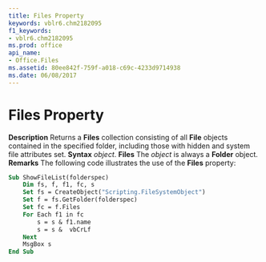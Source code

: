 ```yaml
---
title: Files Property
keywords: vblr6.chm2182095
f1_keywords:
- vblr6.chm2182095
ms.prod: office
api_name:
- Office.Files
ms.assetid: 80ee842f-759f-a018-c69c-4233d9714938
ms.date: 06/08/2017
---
```



# Files Property



 **Description**
Returns a  **Files** collection consisting of all **File** objects contained in the specified folder, including those with hidden and system file attributes set.
 **Syntax**
 _object_. **Files**
The  _object_ is always a **Folder** object.
 **Remarks**
The following code illustrates the use of the  **Files** property:



```vb
Sub ShowFileList(folderspec)
    Dim fs, f, f1, fc, s
    Set fs = CreateObject("Scripting.FileSystemObject")
    Set f = fs.GetFolder(folderspec)
    Set fc = f.Files
    For Each f1 in fc
        s = s & f1.name 
        s = s &  vbCrLf
    Next
    MsgBox s
End Sub
```


